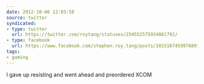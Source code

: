 ```yaml
---
date: 2012-10-06 12:03:58
source: twitter
syndicated:
- type: twitter
  url: https://twitter.com/roytang/statuses/254552575934881792/
- type: facebook
  url: https://www.facebook.com/stephen.roy.tang/posts/10151874599768912
tags:
- gaming
---
```


I gave up resisting and went ahead and preordered XCOM